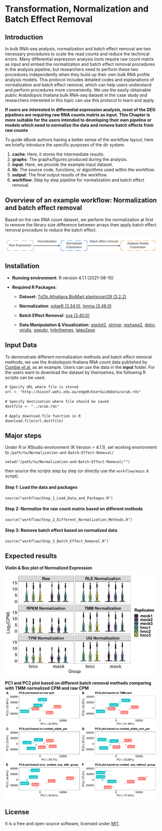 # Transformation, Normalization and Batch Effect Removal
## Introduction 
In bulk RNA-seq analysis, normalization and batch effect removal are two necessary procedures to scale the read counts and reduce the technical errors. Many differential expression analysis tools require raw count matrix as input and embed the normalization and batch effect removal procedures in the analysis pipeline, but researchers need to perform these two procedures independently when they build up their own bulk RNA profile analysis models. This protocol includes detailed codes and explanations of normalization and batch effect removal, which can help users understand and perform procedures more conveniently. We use the easily obtainable public Arabidopsis thaliana bulk RNA-seq dataset in the case study and researchers interested in this topic can use this protocol to learn and apply. 

**If users are interested in differential expression analysis, most of the DEG pipelines are requiring raw RNA counts matrix as input. This Chapter is more suitable for the users intended to developing their own pipeline or models which need to normalize the data and remove batch effects from raw counts**

To guide eBook authors having a better sense of the workflow layout, here we briefly introduce the specific purposes of the dir system. 

1. __cache__: Here, it stores the intermediate results. 
2. __graphs__: The graphs/figures produced during the analysis.
3. __input__: Here, we provide the example input dataset. 
4. __lib__: The source code, functions, or algorithms used within the workflow.
5. __output__: The final output results of the workflow.
6. __workflow__: Step by step pipeline for normalization and batch effect removal.

## Overview of an example workflow: Normalization and batch effect removal 

Based on the raw RNA count dataset, we perform the normalization at first to remove the library size difference between arrays then apply batch effect removal procedure to reduce the batch effect. 

![Normalization and batch effect removal workflow](graphs/Workflow.png)

## Installation

- __Running environment__: 
    R version 4.1.1 (2021-08-10)

- __Required R Packages__: 
  - __Dataset__:
    [TxDb.Athaliana.BioMart.plantsmart28 (3.2.2)](https://bioconductor.org/packages/release/data/annotation/html/TxDb.Athaliana.BioMart.plantsmart28.html)
   - __Normalization__:
      [edgeR (3.34.0)](https://bioconductor.org/packages/release/bioc/html/edgeR.html), [limma (3.48.0)](https://bioconductor.org/packages/release/bioc/html/limma.html)
    - __Batch Effect Removal__:
      [sva (3.40.0)](https://bioconductor.org/packages/release/bioc/html/sva.html)

  - __Data Manipulation & Visualization__:
      [ggplot2](https://cran.r-project.org/web/packages/ggplot2/index.html), [stringr](https://cran.r-project.org/web/packages/stringr/index.html), [reshape2](https://cran.r-project.org/web/packages/reshape2/index.html), [dplyr](https://cran.r-project.org/web/packages/dplyr/index.html), [viridis](https://cran.r-project.org/web/packages/viridis/index.html), [ggpubr](https://cran.r-project.org/web/packages/ggpubr/index.html), [hrbrthemes](https://cran.r-project.org/web/packages/hrbrthemes/index.html), [latex2exp](https://cran.r-project.org/web/packages/latex2exp/index.html)
       
## Input Data
To demonstrate different normalization methods and batch effect removal methods, we use the Arabidopsis thaliana RNA count data published by [Cumbie et al.](https://www.google.com/search?q=4.%09Cumbie%2C+J.+S.%2C+Kimbrel%2C+J.+A.%2C+Di%2C+Y.%2C+Schafer%2C+D.+W.%2C+Wilhelm%2C+L.+J.%2C+Fox%2C+S.+E.%2C+Sullivan%2C+C.+M.%2C+Curzon%2C+A.+D.%2C+Carrington%2C+J.+C.%2C+Mockler%2C+T.+C.+and+Chang%2C+J.+H.+%282011%29.+GENE-counter%3A+a+computational+pipeline+for+the+analysis+of+RNA-Seq+data+for+gene+expression+differences.+PLoS+One+6%2810%29%3A+e25279.&rlz=1C1CHBF_enUS890US890&ei=BhoIYrL1IJWgkPIP1LeMqA0&ved=0ahUKEwiykPn4gfv1AhUVEEQIHdQbA9UQ4dUDCA4&uact=5&oq=4.%09Cumbie%2C+J.+S.%2C+Kimbrel%2C+J.+A.%2C+Di%2C+Y.%2C+Schafer%2C+D.+W.%2C+Wilhelm%2C+L.+J.%2C+Fox%2C+S.+E.%2C+Sullivan%2C+C.+M.%2C+Curzon%2C+A.+D.%2C+Carrington%2C+J.+C.%2C+Mockler%2C+T.+C.+and+Chang%2C+J.+H.+%282011%29.+GENE-counter%3A+a+computational+pipeline+for+the+analysis+of+RNA-Seq+data+for+gene+expression+differences.+PLoS+One+6%2810%29%3A+e25279.&gs_lcp=Cgdnd3Mtd2l6EAMyBwgAEEcQsAMyBwgAEEcQsAMyBwgAEEcQsAMyBwgAEEcQsAMyBwgAEEcQsAMyBwgAEEcQsAMyBwgAEEcQsAMyBwgAEEcQsANKBAhBGABKBAhGGABQwQNYwQNgvAloAnABeACAAQCIAQCSAQCYAQCgAQKgAQHIAQjAAQE&sclient=gws-wiz) as an example. Users can use the data in the **input** folder. 
For the users want to download the dataset by themselves, the following R scripts can be used. 
```
# Specify URL where file is stored
url <- "http://bioinf.wehi.edu.au/edgeR/UserGuideData/arab.rds"

# Specify destination where file should be saved
destfile <- "../arab.rds"

# Apply download.file function in R
download.file(url,destfile)

```


## Major steps
Under R or RStudio environment (R Version > 4.1.1), set working environment to `/path/to/Normalization-and-Batch-Effect-Removal/` 

```
setwd("/path/to/Normalization-and-Batch-Effect-Removal/"")
```

then source the scripts step by step (or directly use the `workflow/main.R` script). 

#### Step 1: Load the data and packages

```
source("workflow/Step_1_Load_Data_and_Packages.R")
```

#### Step 2: Normalize the raw count matrix based on different methods

```
source("workflow/Step_2_Different_Normalization_Methods.R")
```

#### Step 3: Remove batch effect based on normalized data

```
source("workflow/Step_3_Batch_Effect_Removal.R")
```



## Expected results
**Violin & Box plot of Normalized Expression**
![Violin_Boxplot_of_Normalized_Expression](graphs/Violin_Boxplot_of_Normalized_Expression.png)

**PC1 and PC2 plot based on different batch removal methods comparing with TMM normalized CPM and raw CPM**
![PCA](graphs/PCA_Plot_of_Batch_Effect_Removed_Results.png)

## License
It is a free and open source software, licensed under [MIT](https://github.com/github/choosealicense.com/blob/gh-pages/LICENSE.md).

